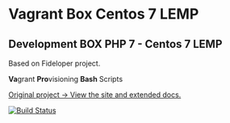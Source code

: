 # Vagrant Box Centos 7 LEMP

## Development BOX PHP 7 - Centos 7 LEMP
Based on Fideloper project.

**Va**&#x200B;grant **Pro**&#x200B;visioning **Bash** Scripts

[Original project -> View the site and extended docs.](http://fideloper.github.io/Vaprobash/index.html)

[![Build Status](https://travis-ci.org/fideloper/Vaprobash.png?branch=master)](https://travis-ci.org/fideloper/Vaprobash)
